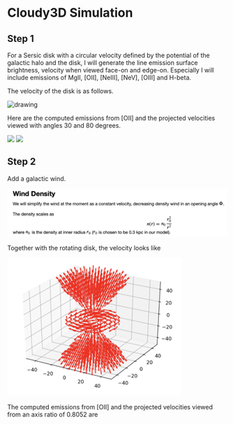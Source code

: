# Cloudy3D Simulation

## Step 1

For a Sersic disk with a circular velocity defined by the potential of the galactic halo and the disk, I will generate the line emission surface brightness, velocity when viewed face-on and edge-on. Especially I will include emissions of MgII, [OII], [NeIII], [NeV], [OIII] and H-beta.

The velocity of the disk is as follows.

<img src="disk.png" alt="drawing" width="400"/>

Here are the computed emissions from [OII] and the projected velocities viewed with angles 30 and 80 degrees.
<p float="left">
  <img src="angle30.png" width="420" />
  <img src="angle80.png" width="420" /> 
</p>

## Step 2

Add a galactic wind. 

<img src="wind_density.png" width="600" /> 

Together with the rotating disk, the velocity looks like

<img src="wind_disk.png" width="400" /> 

The computed emissions from [OII] and the projected velocities viewed from an axis ratio of 0.8052 are


